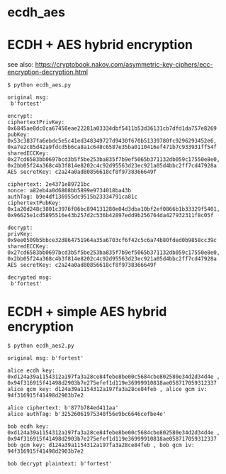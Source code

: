 # ecdh_aes

# ECDH + AES hybrid encryption

see also: https://cryptobook.nakov.com/asymmetric-key-ciphers/ecc-encryption-decryption.html


    $ python ecdh_aes.py

    original msg:
     b'fortest'

    encrypt:
    ciphertextPrivKey: 0x6845ae8dc0ca67458eae22281a03334dbf5411b53d36131cb7dfd1da757e8269
    pubKey: 0x53c3837fa6ebdc5e5c41ed348349727d9430f670b51339780fc9296293452e6, 0xa7e2c85d42a9fdcd5b6ca8a1c648c6587e35ba0110416ef471b7c933931ff54f
    sharedECCKey: 0x27cd6583bb0697bcd3b5f5be253ba835f7b9ef5065b371132db059c17550e8e0, 0x2bb05f24a368c4b3f814e8202c4c92d95563d23ec921a05d4bbc2ff7cd47928a
    AES secretKey: c2a24a0ad80856618cf8f9738366649f

    ciphertext: 2e4371e89721bc
    nonce: a82eb4a0d6808bb5899e9734018ba43b
    authTag: b9e4df136955dc9515b23334791ca81c
    ciphertextPubKey: 0x1a20d248c3801c3976f86bc894131280e04d3dba10bf2ef0866b1b33329f5401, 0x96625e1cd5895516e43b257d2c536b42897edd9b256764da427932311f8c05f

    decrypt:
    privKey: 0x9ee0509b5bbce32d864751964a35a6703cf6f42c5c6a74b80fded0b9858cc39c
    sharedECCKey: 0x27cd6583bb0697bcd3b5f5be253ba835f7b9ef5065b371132db059c17550e8e0, 0x2bb05f24a368c4b3f814e8202c4c92d95563d23ec921a05d4bbc2ff7cd47928a
    AES secretKey: c2a24a0ad80856618cf8f9738366649f

    decrypted msg:
     b'fortest'
     
# ECDH + simple AES hybrid encryption
     
    $ python ecdh_aes2.py 

    original msg: b'fortest'

    alice ecdh key: 0xd124a39a1154312a197fa3a28ce84febe8be00c5684cbe802580e34d2d34d4e , 0x94f316915f41498d2903b7e275efef1d119e36999910818ae058717059312337
    alice gcm key: d124a39a1154312a197fa3a28ce84feb , alice gcm iv: 94f316915f41498d2903b7e2

    alice ciphertext: b'877b784ed411aa'
    alice authTag: b'32526061975348f56e9bc6646cefbe4e'

    bob ecdh key: 0xd124a39a1154312a197fa3a28ce84febe8be00c5684cbe802580e34d2d34d4e , 0x94f316915f41498d2903b7e275efef1d119e36999910818ae058717059312337
    bob gcm key: d124a39a1154312a197fa3a28ce84feb , bob gcm iv: 94f316915f41498d2903b7e2

    bob decrypt plaintext: b'fortest'


